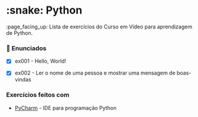 <h1>:snake: Python</h1>

<p>:page_facing_up: Lista de exercícios do Curso em Vídeo para aprendizagem de Python.</p>

### :pushpin: Enunciados

- [x] ex001 - Hello, World!
- [x] ex002 - Ler o nome de uma pessoa e mostrar uma mensagem de boas-vindas




### Exercícios feitos com

<ul>
   <li> <a href="https://www.jetbrains.com/pt-br/pycharm/" rel="nofollow">PyCharm</a>
	   - IDE para programação Python
   </li>
</ul>
